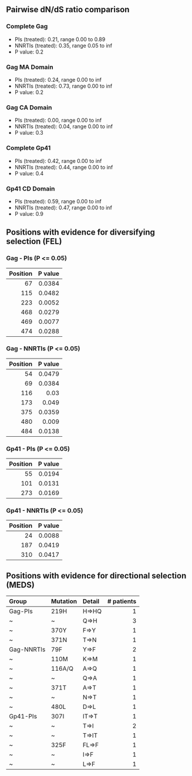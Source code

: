 ## Pairwise dN/dS ratio comparison

### Complete Gag

- PIs (treated): 0.21, range 0.00 to 0.89
- NNRTIs (treated): 0.35, range 0.05 to inf
- P value: 0.2

### Gag MA Domain

- PIs (treated): 0.24, range 0.00 to inf
- NNRTIs (treated): 0.73, range 0.00 to inf
- P value: 0.2

### Gag CA Domain

- PIs (treated): 0.00, range 0.00 to inf
- NNRTIs (treated): 0.04, range 0.00 to inf
- P value: 0.3

### Complete Gp41

- PIs (treated): 0.42, range 0.00 to inf
- NNRTIs (treated): 0.44, range 0.00 to inf
- P value: 0.4

### Gp41 CD Domain

- PIs (treated): 0.59, range 0.00 to inf
- NNRTIs (treated): 0.47, range 0.00 to inf
- P value: 0.9


## Positions with evidence for diversifying selection (FEL)

### Gag - PIs (P <= 0.05)

|   Position |   P value |
|-----------:|----------:|
|         67 |    0.0384 |
|        115 |    0.0482 |
|        223 |    0.0052 |
|        468 |    0.0279 |
|        469 |    0.0077 |
|        474 |    0.0288 |

### Gag - NNRTIs (P <= 0.05)

|   Position |   P value |
|-----------:|----------:|
|         54 |    0.0479 |
|         69 |    0.0384 |
|        116 |    0.03   |
|        173 |    0.049  |
|        375 |    0.0359 |
|        480 |    0.009  |
|        484 |    0.0138 |

### Gp41 - PIs (P <= 0.05)

|   Position |   P value |
|-----------:|----------:|
|         55 |    0.0194 |
|        101 |    0.0131 |
|        273 |    0.0169 |

### Gp41 - NNRTIs (P <= 0.05)

|   Position |   P value |
|-----------:|----------:|
|         24 |    0.0088 |
|        187 |    0.0419 |
|        310 |    0.0417 |


## Positions with evidence for directional selection (MEDS)

| Group      | Mutation   | Detail   |   # patients |
|:-----------|:-----------|:---------|-------------:|
| Gag-PIs    | 219H       | H=&gt;HQ |            1 |
| ~          | ~          | Q=&gt;H  |            3 |
| ~          | 370Y       | F=&gt;Y  |            1 |
| ~          | 371N       | T=&gt;N  |            1 |
| Gag-NNRTIs | 79F        | Y=&gt;F  |            2 |
| ~          | 110M       | K=&gt;M  |            1 |
| ~          | 116A/Q     | A=&gt;Q  |            1 |
| ~          | ~          | Q=&gt;A  |            1 |
| ~          | 371T       | A=&gt;T  |            1 |
| ~          | ~          | N=&gt;T  |            1 |
| ~          | 480L       | D=&gt;L  |            1 |
| Gp41-PIs   | 307I       | IT=&gt;T |            1 |
| ~          | ~          | T=&gt;I  |            2 |
| ~          | ~          | T=&gt;IT |            1 |
| ~          | 325F       | FL=&gt;F |            1 |
| ~          | ~          | I=&gt;F  |            1 |
| ~          | ~          | L=&gt;F  |            1 |

